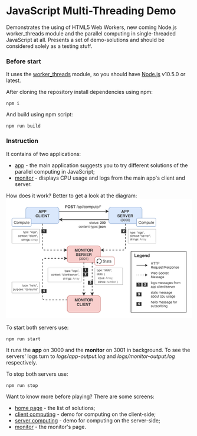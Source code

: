 # JavaScript Multi-Threading Demo
Demonstrates the using of HTML5 Web Workers, new coming Node.js worker_threads module and the parallel computing in single-threaded JavaScript at all. Presents a set of demo-solutions and should be considered solely as a testing stuff.

### Before start
It uses the [worker_threads](https://nodejs.org/api/worker_threads.html) module, so you should have [Node.js](https://nodejs.org) v10.5.0 or latest. 

After cloning the repository install dependencies using npm:
```shell
npm i
```

And build using npm script:
```shell
npm run build
```

### Instruction
It contains of two applications:
- [app](/app) - the main application suggests you to try different solutions of the parallel computing in JavaScript;
- [monitor](/monitor) - displays CPU usage and logs from the main app's client and server.

How does it work? Better to get a look at the diagram:
![block-diagram](/resources/block-diagram.png)

To start both servers use:
```shell
npm run start
```

It runs the **app** on 3000 and the **monitor** on 3001 in background. To see the servers' logs turn to *logs/app-output.log* and *logs/monitor-output.log* respectively.

To stop both servers use:
```shell
npm run stop
```

Want to know more before playing? There are some screens:
- [home page](/resources/screen-home.png) - the list of solutions;
- [client computing](/resources/screen-compute-client.png) - demo for computing on the client-side;
- [server computing](/resources/screen-compute-server.png) - demo for computing on the server-side;
- [monitor](/resources/screen-monitor.png) - the monitor's page.
